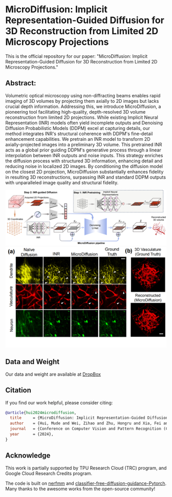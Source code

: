 # MicroDiffusion: Implicit Representation-Guided Diffusion for 3D Reconstruction from Limited 2D Microscopy Projections

This is the official repository for our paper: "MicroDiffusion: Implicit Representation-Guided Diffusion for 3D Reconstruction from Limited 2D Microscopy Projections."


## Abstract:
Volumetric optical microscopy using non-diffracting beams enables rapid imaging of 3D volumes by projecting them axially to 2D images but lacks crucial depth information. Addressing this, we introduce MicroDiffusion, a pioneering tool facilitating high-quality, depth-resolved 3D volume reconstruction from limited 2D projections. 
While existing Implicit Neural Representation (INR) models often yield incomplete outputs and Denoising Diffusion Probabilistic Models (DDPM) excel at capturing details, our method integrates INR's structural coherence with DDPM's fine-detail enhancement capabilities. We pretrain an INR model to transform 2D axially-projected images into a preliminary 3D volume. This pretrained INR acts as a global prior guiding DDPM's generative process through a linear interpolation between INR outputs and noise inputs. This strategy enriches the diffusion process with structured 3D information, enhancing detail and reducing noise in localized 2D images.
By conditioning the diffusion model on the closest 2D projection, MicroDiffusion substantially enhances fidelity in resulting 3D reconstructions, surpassing INR and standard DDPM outputs with unparalleled image quality and structural fidelity.


<div align="center">
  <img src="figures/model.png"/>
</div>
<div align="center">
  <img src="figures/panel.png"/>
</div>

## Data and Weight
Our data and weight are available at [DropBox](https://www.dropbox.com/scl/fo/wq9yfbcanv186zkzfvb8y/AF08CJuhrzb6zGHxGPVQnxM?rlkey=l144vlr4d7vi6t24clxyyp4r5&dl=0)

## Citation

If you find our work helpful, please consider citing:

```bibtex
@article{hui2024microdiffusion,
  title     = {MicroDiffusion: Implicit Representation-Guided Diffusion for 3D Reconstruction from Limited 2D Microscopy Projections},
  author    = {Hui, Mude and Wei, Zihao and Zhu, Hongru and Xia, Fei and Zhou, Yuyin.},
  journal   = {Conference on Computer Vision and Pattern Recognition (CVPR)},
  year      = {2024},
}
```

## Acknowledge
This work is partially supported by TPU Research Cloud (TRC) program, and Google Cloud Research Credits program.

The code is built on [nerfmm](https://github.com/ActiveVisionLab/nerfmm) and [classifier-free-diffusion-guidance-Pytorch](https://github.com/coderpiaobozhe/classifier-free-diffusion-guidance-Pytorch?tab=readme-ov-file). Many thanks to the awesome works from the open-source community!
